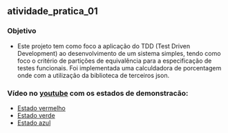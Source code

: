 ## atividade_pratica_01

### Objetivo

* Este projeto tem como foco a aplicação do TDD (Test Driven Development) ao desenvolvimento de um sistema simples, tendo como foco o critério de partições de
  equivalência para a especificação de testes funcionais. Foi implementada uma calculdadora de porcentagem onde com a utilização da biblioteca de terceiros json.

### Vídeo no [youtube](https://youtu.be/N8nv_OZe5q0) com os estados de demonstracão:

* [Estado vermelho]()
* [Estado verde]()
* [Estado azul]()
